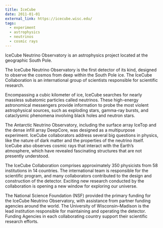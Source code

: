 ```yaml
---
title: IceCube
date: 2011-01-01
external_link: https://icecube.wisc.edu/
tags:
  - experiment
  - astrophysics
  - neutrinos
  - cosmic rays
---
```


IceCube Neutrino Observatory is an astrophysics project located at the geographic South Pole.

The IceCube Neutrino Observatory is the first detector of its kind, designed to observe the cosmos from deep within the South Pole ice. The IceCube Collaboration is an international group of scientists responsible for scientific research.

Encompassing a cubic kilometer of ice, IceCube searches for nearly massless subatomic particles called neutrinos. These high-energy astronomical messengers provide information to probe the most violent astrophysical sources, such as exploding stars, gamma-ray bursts, and cataclysmic phenomena involving black holes and neutron stars.

The Antarctic Neutrino Observatory, including the surface array IceTop and the dense infill array DeepCore, was designed as a multipurpose experiment. IceCube collaborators address several big questions in physics, like the nature of dark matter and the properties of the neutrino itself. IceCube also observes cosmic rays that interact with the Earth’s atmosphere, which have revealed fascinating structures that are not presently understood.

The IceCube Collaboration comprises approximately 350 physicists from 58 institutions in 14 countries. The international team is responsible for the scientific program, and many collaborators contributed to the design and construction of the detector. Exciting new research conducted by the collaboration is opening a new window for exploring our universe.

The National Science Foundation (NSF) provided the primary funding for the IceCube Neutrino Observatory, with assistance from partner funding agencies around the world. The University of Wisconsin–Madison is the lead institution responsible for maintaining and operating the detector. Funding Agencies in each collaborating country support their scientific research efforts.

<!--more-->
